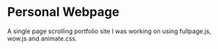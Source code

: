 # Personal Webpage



A single page scrolling portfolio site I was working on using fullpage.js, wow.js and animate.css.
